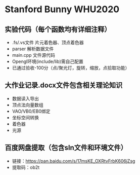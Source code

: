 # Stanford Bunny WHU2020
## 实验代码（每个函数均有详细注释）
- .fs/.vs文件 片元着色器、顶点着色器
- parser 解析数据文件
- main.cpp 文件源代码
- Opengl环境(include/lib)需自己配置
- 已通过验收-100分（点/聚光灯，旋转，缩放，点拾取功能）
## 大作业记录.docx文件包含相关理论知识
- 数据读入导出
- 顶点法向量数组
- VAO/VB0/EB0绑定
- 坐标空间转换
- 着色器
- 光源
## 百度网盘提取（包含sln文件和环境文件）
- 链接：https://pan.baidu.com/s/17msKE_OXRtvFrbK606jZsg 
- 提取码：ob2t 

